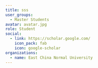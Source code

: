 ```yaml
---
title: sss
user_groups:
  - Master Students
avatar: avatar.jpg
role: Student
social:
  - link: https://scholar.google.com/
    icon_pack: fab
    icon: google-scholar
organizations:
  - name: East China Normal University
---
```

